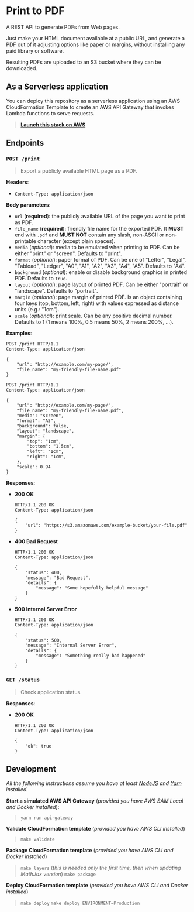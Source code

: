 # Print to PDF

A REST API to generate PDFs from Web pages.

Just make your HTML document available at a public URL, and generate a PDF out
of it adjusting options like paper or margins, without installing any paid
library or software.

Resulting PDFs are uploaded to an S3 bucket where they can be downloaded.

## As a Serverless application

You can deploy this repository as a serverless application using an AWS CloudFormation
Template to create an AWS API Gateway that invokes Lambda functions to serve requests.

> [**Launch this stack on AWS**](https://console.aws.amazon.com/cloudformation/home#/stacks/new?stackName=MathApi&templateURL=https://chialab-cloudformation-templates.s3-eu-west-1.amazonaws.com/chialab/print2pdf/master/template.yml)

## Endpoints

### `POST /print`

> Export a publicly available HTML page as a PDF.

**Headers**:

 * `Content-Type: application/json`

**Body parameters**:

 * `url` (**required**): the publicly available URL of the page you want to
    print as PDF.
 * `file_name` (**required**): friendly file name for the exported PDF.
    It **MUST** end with `.pdf` and **MUST NOT** contain any slash, non-ASCII or
    non-printable character (except plain spaces).
 * `media` (_optional_): media to be emulated when printing to PDF. Can be
    either "print" or "screen". Defaults to "print".
 * `format` (_optional_): paper format of PDF. Can be one of "Letter", "Legal",
    "Tabload", "Ledger", "A0", "A1", "A2", "A3", "A4", "A5". Defaults to "A4".
 * `background` (_optional_): enable or disable background graphics in printed
    PDF. Defaults to `true`.
 * `layout` (_optional_): page layout of printed PDF. Can be either "portrait"
    or "landscape". Defaults to "portrait".
 * `margin` (_optional_): page margin of printed PDF. Is an object containing
    four keys (top, bottom, left, right) with values expressed as distance units
    (e.g.: "1cm").
 * `scale` (_optional_): print scale. Can be any positive decimal number.
    Defaults to 1 (1 means 100%, 0.5 means 50%, 2 means 200%, …).

**Examples**:

```http
POST /print HTTP/1.1
Content-Type: application/json

{
    "url": "http://example.com/my-page/",
    "file_name": "my-friendly-file-name.pdf"
}
```

```http
POST /print HTTP/1.1
Content-Type: application/json

{
    "url": "http://example.com/my-page/",
    "file_name": "my-friendly-file-name.pdf",
    "media": "screen",
    "format": "A5",
    "background": false,
    "layout": "landscape",
    "margin": {
        "top": "1cm",
        "bottom": "1.5cm",
        "left": "1cm",
        "right": "1cm",
    },
    "scale": 0.94
}
```

**Responses**:

 * **200 OK**

    ```http
    HTTP/1.1 200 OK
    Content-Type: application/json

    {
        "url": "https://s3.amazonaws.com/example-bucket/your-file.pdf"
    }
    ```

 * **400 Bad Request**

    ```http
    HTTP/1.1 200 OK
    Content-Type: application/json

    {
        "status": 400,
        "message": "Bad Request",
        "details": {
            "message": "Some hopefully helpful message"
        }
    }
    ```

 * **500 Internal Server Error**

    ```http
    HTTP/1.1 200 OK
    Content-Type: application/json

    {
        "status": 500,
        "message": "Internal Server Error",
        "details": {
            "message": "Something really bad happened"
        }
    }
    ```

### `GET /status`

> Check application status.

**Responses**:

 * **200 OK**

    ```http
    HTTP/1.1 200 OK
    Content-Type: application/json

    {
        "ok": true
    }
    ```

## Development

_All the following instructions assume you have at least [NodeJS](https://nodejs.org/) and [Yarn](https://yarnpkg.com/) installed._

**Start a simulated AWS API Gateway** (_provided you have AWS SAM Local and Docker installed_):
> `yarn run api-gateway`

**Validate CloudFormation template** (_provided you have AWS CLI installed_)
> `make validate`

**Package CloudFormation template** (_provided you have AWS CLI and Docker installed_)
> `make layers` (_this is needed only the first time, then when updating MathJax version_)
> `make package`

**Deploy CloudFormation template** (_provided you have AWS CLI and Docker installed_)
> `make deploy`
> `make deploy ENVIRONMENT=Production`
